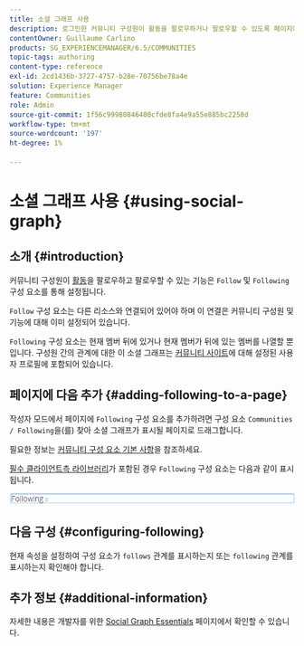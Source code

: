 ```yaml
---
title: 소셜 그래프 사용
description: 로그인한 커뮤니티 구성원이 활동을 팔로우하거나 팔로우할 수 있도록 페이지에 다음 구성 요소를 추가하는 방법을 알아봅니다.
contentOwner: Guillaume Carlino
products: SG_EXPERIENCEMANAGER/6.5/COMMUNITIES
topic-tags: authoring
content-type: reference
exl-id: 2cd1436b-3727-4757-b28e-70756be78a4e
solution: Experience Manager
feature: Communities
role: Admin
source-git-commit: 1f56c99980846400cfde8fa4e9a55e885bc2258d
workflow-type: tm+mt
source-wordcount: '197'
ht-degree: 1%

---
```


# 소셜 그래프 사용 {#using-social-graph}

## 소개 {#introduction}

커뮤니티 구성원이 [활동](activities.md)을 팔로우하고 팔로우할 수 있는 기능은 `Follow` 및 `Following` 구성 요소를 통해 설정됩니다.

`Follow` 구성 요소는 다른 리소스와 연결되어 있어야 하며 이 연결은 커뮤니티 구성원 및 기능에 대해 이미 설정되어 있습니다.

`Following` 구성 요소는 현재 멤버 뒤에 있거나 현재 멤버가 뒤에 있는 멤버를 나열할 뿐입니다. 구성원 간의 관계에 대한 이 소셜 그래프는 [커뮤니티 사이트](overview.md#communitiessites)에 대해 설정된 사용자 프로필에 포함되어 있습니다.

## 페이지에 다음 추가 {#adding-following-to-a-page}

작성자 모드에서 페이지에 `Following` 구성 요소를 추가하려면 구성 요소 `Communities / Following`을(를) 찾아 소셜 그래프가 표시될 페이지로 드래그합니다.

필요한 정보는 [커뮤니티 구성 요소 기본 사항](basics.md)을 참조하세요.

[필수 클라이언트측 라이브러리](essentials-socialgraph.md#essentials-for-client-side)가 포함된 경우 `Following` 구성 요소는 다음과 같이 표시됩니다.

![팔로우](assets/following.png)

## 다음 구성 {#configuring-following}

현재 속성을 설정하여 구성 요소가 `follows` 관계를 표시하는지 또는 `following` 관계를 표시하는지 확인해야 합니다.

## 추가 정보 {#additional-information}

자세한 내용은 개발자를 위한 [Social Graph Essentials](essentials-socialgraph.md) 페이지에서 확인할 수 있습니다.
